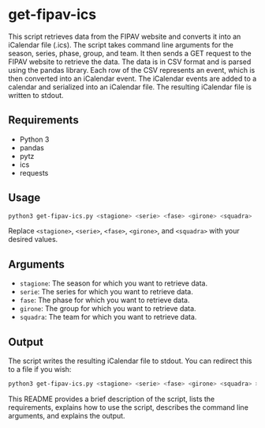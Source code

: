 # get-fipav-ics

This script retrieves data from the FIPAV website and converts it into an iCalendar file (.ics). The script takes command line arguments for the season, series, phase, group, and team. It then sends a GET request to the FIPAV website to retrieve the data. The data is in CSV format and is parsed using the pandas library. Each row of the CSV represents an event, which is then converted into an iCalendar event. The iCalendar events are added to a calendar and serialized into an iCalendar file. The resulting iCalendar file is written to stdout.

## Requirements

- Python 3
- pandas
- pytz
- ics
- requests

## Usage

```bash
python3 get-fipav-ics.py <stagione> <serie> <fase> <girone> <squadra>
```

Replace `<stagione>`, `<serie>`, `<fase>`, `<girone>`, and `<squadra>` with your desired values.

## Arguments

- `stagione`: The season for which you want to retrieve data.
- `serie`: The series for which you want to retrieve data.
- `fase`: The phase for which you want to retrieve data.
- `girone`: The group for which you want to retrieve data.
- `squadra`: The team for which you want to retrieve data.

## Output

The script writes the resulting iCalendar file to stdout. You can redirect this to a file if you wish:

```bash
python3 get-fipav-ics.py <stagione> <serie> <fase> <girone> <squadra> > output.ics
```

This README provides a brief description of the script, lists the requirements, explains how to use the script, describes the command line arguments, and explains the output.